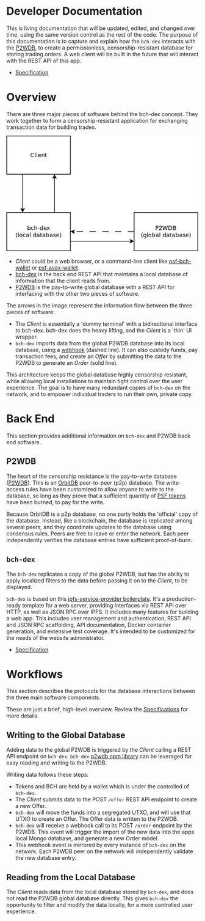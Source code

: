 # Developer Documentation

This is living documentation that will be updated, edited, and changed over time, using the same version control as the rest of the code. The purpose of this documentation is to capture and explain how the `bch-dex` interacts with the [P2WDB](https://github.com/Permissionless-Software-Foundation/ipfs-p2wdb-service), to create a permissionless, censorship-resistant database for storing trading orders. A web client will be built in the future that will interact with the REST API of this app.

- [Specification](./specification.md)

# Overview

There are three major pieces of software behind the bch-dex concept. They work together to form a censorship-resistant application for exchanging transaction data for building trades.

![bch-dex major subcomponents](./diagrams/software-interaction.png)

- _Client_ could be a web browser, or a command-line client like [psf-bch-wallet](https://github.com/Permissionless-Software-Foundation/psf-bch-wallet) or [psf-avax-wallet](https://github.com/Permissionless-Software-Foundation/psf-avax-wallet).
- [bch-dex](https://github.com/Permissionless-Software-Foundation/bch-dex) is the back end REST API that maintains a local database of information that the client reads from.
- [P2WDB](https://github.com/Permissionless-Software-Foundation/ipfs-p2wdb-service) is the pay-to-write global database with a REST API for interfacing with the other two pieces of software.

The arrows in the image represent the information flow between the three pieces of software:

- The _Client_ is essentially a 'dummy terminal' with a bidirectional interface to bch-dex. bch-dex does the heavy lifting, and the _Client_ is a 'thin' UI wrapper.
- `bch-dex` imports data from the global P2WDB database into its local database, using a [webhook](https://en.wikipedia.org/wiki/Webhook) (dashed line). It can also custody funds, pay transaction fees, and create an _Offer_ by submitting the data to the P2WDB to generate an _Order_ (solid line).

This architecture keeps the global database highly censorship resistant, while allowing local installations to maintain tight control over the user experience. The goal is to have many redundant copies of `bch-dex` on the network, and to empower individual traders to run their own, private copy.

# Back End

This section provides additional information on `bch-dex` and P2WDB back end software.

## P2WDB

The heart of the censorship resistance is the pay-to-write database ([P2WDB](https://github.com/Permissionless-Software-Foundation/ipfs-p2wdb-service)). This is an [OrbitDB](https://orbitdb.org/) peer-to-peer (p2p) database. The write-access rules have been customized to allow anyone to write to the database, so long as they prove that a sufficient quantity of [PSF tokens](https://psfoundation.cash) have been burned, to pay for the write.

Because OrbitDB is a p2p database, no one party holds the 'official' copy of the database. Instead, like a blockchain, the database is replicated among several peers, and they coordinate updates to the database using consensus rules. Peers are free to leave or enter the network. Each peer independently verifies the database entries have sufficient proof-of-burn.

## `bch-dex`

The `bch-dex` replicates a copy of the global P2WDB, but has the ability to apply localized filters to the data before passing it on to the _Client_, to be displayed.

`bch-dex` is based on this [ipfs-service-provider boilerplate](https://github.com/Permissionless-Software-Foundation/ipfs-service-provider). It's a production-ready template for a web server, providing interfaces via REST API over HTTP, as well as JSON RPC over IPFS. It includes many features for building a web app. This includes user management and authentication, REST API and JSON RPC scaffolding, API documentation, Docker container generation, and extensive test coverage. It's intended to be customized for the needs of the website administrator.

- [Specification](./specification.md)

# Workflows

This section describes the protocols for the database interactions between the three main software components.

These are just a brief, high-level overview. Review the [Specifications](./specification.md) for more details.

## Writing to the Global Database

Adding data to the global P2WDB is triggered by the _Client_ calling a REST API endpoint on `bch-dex`. `bch-dex` [p2wdb npm library](https://www.npmjs.com/package/p2wdb) can be leveraged for easy reading and writing to the P2WDB.

Writing data follows these steps:

- Tokens and BCH are held by a wallet which is under the controlled of `bch-dex`.
- The _Client_ submits data to the POST `/offer` REST API endpoint to create a new Offer.
- `bch-dex` will move the funds into a segregated UTXO, and will use that UTXO to create an Offer. The Offer data is written to the P2WDB.
- `bch-dex` will receive a webhook call to its POST `/order` endpoint by the P2WDB. This event will trigger the import of the new data into the apps local Mongo database, and generate a new Order model.
- This webhook event is mirrored by every instance of `bch-dex` on the network. Each P2WDB peer on the network will independently validate the new database entry.


## Reading from the Local Database

The *Client* reads data from the local database stored by `bch-dex`, and does not read the P2WDB global database directly. This gives `bch-dex` the opportunity to filter and modify the data locally, for a more controlled user experience.
